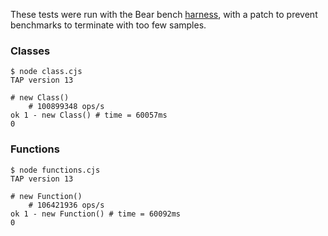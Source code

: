 These tests were run with the Bear bench [harness](https://github.com/holepunchto/bare/blob/24b89d2d5fd58ad63dbe84bd3d33dc7726be0c51/bench/harness.js), with a patch
to prevent benchmarks to terminate with too few samples.

### Classes

```
$ node class.cjs
TAP version 13

# new Class()
    # 100899348 ops/s
ok 1 - new Class() # time = 60057ms
0
```

### Functions

```
$ node functions.cjs
TAP version 13

# new Function()
    # 106421936 ops/s
ok 1 - new Function() # time = 60092ms
0
```

